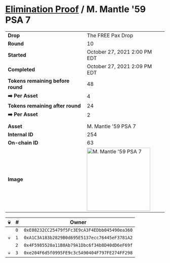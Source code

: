 # [Elimination Proof](./readme.md) / M. Mantle &#039;59 PSA 7

|||
|---|---|
| **Drop** | The FREE Pax Drop |
| **Round** | 10 |
| **Started** | October 27, 2021 2:00 PM EDT |
| **Completed** | October 27, 2021 2:09 PM EDT |
| **Tokens remaining before round** | 48 |
| **➡️ Per Asset** | 4 |
| **Tokens remaining after round** | 24 |
| **➡️ Per Asset** | 2 |
| | |
| **Asset** | M. Mantle &#039;59 PSA 7 |
| **Internal ID** | 254 |
| **On-chain ID** | 63 |
| **Image** | <img src="https://tcdn.blokpax.com/94aa4804-2e2c-4fe2-87c3-5e5505943cd9/282e4c48f373464812d9b17f1ddea9ee6feb72088aed819510eec2c1959507c9.jpg" height="200" alt="M. Mantle &#039;59 PSA 7" /> |


| 💀 | # | Owner |
| --- | --- | --- |
|  | `0` | `0xE08232CC25479f5Fc3E9cA3F4EDbb045490ea360` |
| 💀 | `1` | `0xA1C3A183b2829B0d695E5137ecc76445eF3781A2` |
|  | `2` | `0x4F5985520a11B8Ab79A1Dbc6f34b8D40dD6eF69f` |
| 💀 | `3` | `0xe204F6d5f0995FE9c3c5A90404F797FE274FF298` |
